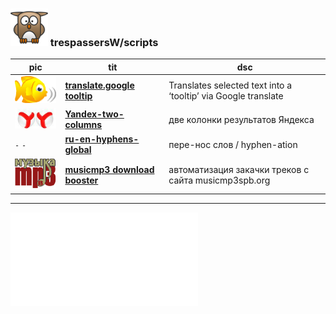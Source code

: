 ### ![userpic](res/tpw.png) trespassersW/scripts

pic | tit | dsc
--- |----- | -----
![babelfish](res/babelfish.gif) | **[translate.google tooltip](show/translate.google_tooltip.md)** | Translates selected text into a ‘tooltip’ via Google translate
![Randekz](res/ya.jpg) |  **[Yandex-two-columns](show/Yandex-two-columns.md)** | две колонки результатов Яндекса 
`-` `-` | **[ru-en-hyphens-global](show/ru-en-hyphens-global.md)** |пере-нос слов / hyphen-ation
![misicmp3](res/mmp3.gif) | **[musicmp3 download booster](show/musicmp3_download_booster.md)** | автоматизация закачки треков с сайта musicmp3spb.org
  
----

![more scripts...](src/ReadMe.md)
